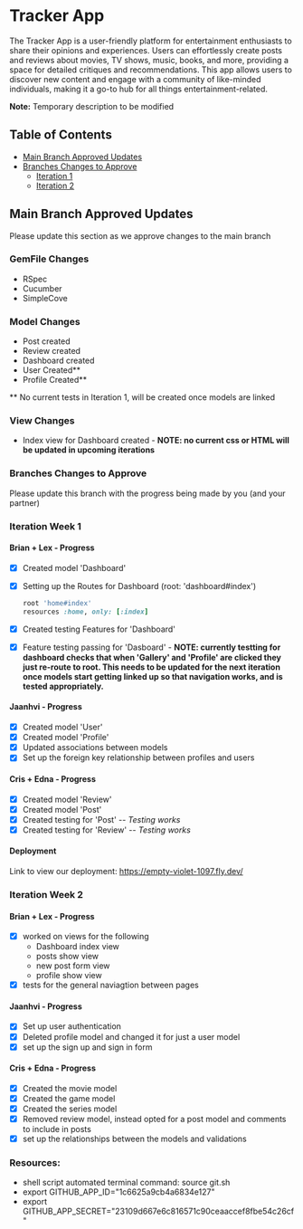 # Tracker App

The Tracker App is a user-friendly platform for entertainment enthusiasts to share their opinions and experiences. Users can effortlessly create posts and reviews about movies, TV shows, music, books, and more, providing a space for detailed critiques and recommendations. This app allows users to discover new content and engage with a community of like-minded individuals, making it a go-to hub for all things entertainment-related.

**Note:** Temporary description to be modified

## Table of Contents

- [Main Branch Approved Updates](#main-branch-approved-updates)
- [Branches Changes to Approve](#branches-changes-to-approve)
  - [Iteration 1](#iteration-week-1)
  - [Iteration 2](#iteration-week-2)

## Main Branch Approved Updates

Please update this section as we approve changes to the main branch

### GemFile Changes

- RSpec
- Cucumber
- SimpleCove

### Model Changes
- Post created
- Review created
- Dashboard created
- User Created**
- Profile Created**

** No current tests in Iteration 1, will be created once models are linked

### View Changes
- Index view for Dashboard created - **NOTE: no current css or HTML will be updated in upcoming iterations**

### Branches Changes to Approve

Please update this branch with the progress being made by you (and your partner)

### Iteration Week 1

#### Brian + Lex - Progress

- [x] Created model 'Dashboard'
- [x] Setting up the Routes for Dashboard (root: 'dashboard#index')

  ```ruby
  root 'home#index'
  resources :home, only: [:index]
- [x] Created testing Features for 'Dashboard'
- [x] Feature testing passing for 'Dasboard' - **NOTE: currently testting for dashboard checks that when 'Gallery' and 'Profile' are clicked they just re-route to root. This needs to be updated for the next iteration once models start getting linked up so that navigation works, and is tested appropriately.**

#### Jaanhvi - Progress
  - [x] Created model 'User'
  - [x] Created model 'Profile'
  - [x] Updated associations between models
  - [x] Set up the foreign key relationship between profiles and users

#### Cris + Edna - Progress
  - [x] Created model 'Review'
  - [x] Created model 'Post'
  - [x] Created testing for 'Post' -- *Testing works*
  - [x] Created testing for 'Review' -- *Testing works*
#### Deployment 
  Link to view our deployment:  https://empty-violet-1097.fly.dev/

### Iteration Week 2

#### Brian + Lex - Progress
- [x] worked on views for the following
    - Dashboard index view
    - posts show view
    - new post form view
    - profile show view
- [x] tests for the general naviagtion between pages

#### Jaanhvi - Progress
- [x] Set up user authentication
- [x] Deleted profile model and changed it for just a user model
- [x] set up the sign up and sign in form

#### Cris + Edna - Progress
  - [x] Created the movie model
  - [x] Created the game model
  - [x] Created the series model
  - [x] Removed review model, instead opted for a post model and comments to include in posts
  - [x] set up the relationships between the models and validations

### Resources:
- shell script automated terminal command: source git.sh
- export GITHUB_APP_ID="1c6625a9cb4a6834e127"
- export GITHUB_APP_SECRET="23109d667e6c816571c90ceaaccef8fbe54c26cf"
